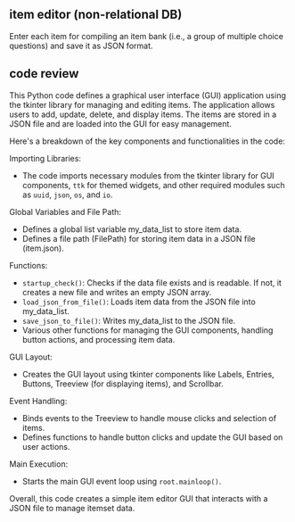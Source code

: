 ## item editor (non-relational DB)
Enter each item for compiling an item bank (i.e., a group of multiple choice questions) and save it as JSON format.

## code review
This Python code defines a graphical user interface (GUI) application using the tkinter library for managing and editing items.
The application allows users to add, update, delete, and display items.
The items are stored in a JSON file and are loaded into the GUI for easy management.

Here's a breakdown of the key components and functionalities in the code:

Importing Libraries:
- The code imports necessary modules from the tkinter library for GUI components, `ttk` for themed widgets, and other required modules such as `uuid`, `json`, `os`, and `io`.

Global Variables and File Path:
- Defines a global list variable my_data_list to store item data.
- Defines a file path (FilePath) for storing item data in a JSON file (item.json).

Functions:
- `startup_check()`: Checks if the data file exists and is readable. If not, it creates a new file and writes an empty JSON array.
- `load_json_from_file()`: Loads item data from the JSON file into my_data_list.
- `save_json_to_file()`: Writes my_data_list to the JSON file.
- Various other functions for managing the GUI components, handling button actions, and processing item data.

GUI Layout:
- Creates the GUI layout using tkinter components like Labels, Entries, Buttons, Treeview (for displaying items), and Scrollbar.

Event Handling:
- Binds events to the Treeview to handle mouse clicks and selection of items.
- Defines functions to handle button clicks and update the GUI based on user actions.

Main Execution:
- Starts the main GUI event loop using `root.mainloop()`.

Overall, this code creates a simple item editor GUI that interacts with a JSON file to manage itemset data.
